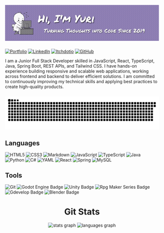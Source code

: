 <a href="https://yuricodingquest.carrd.co" target="_blank">
      <img src="./src/banners/title.gif" alt="linktree logo"  />
</a>

###

[![Portfolio](https://img.shields.io/badge/Portfolio-FF5722?style=for-the-badge&logo=todoist&logoColor=white)](https://yuricodingquest.carrd.co)
[![LinkedIn](https://img.shields.io/badge/LinkedIn-0077B5?style=for-the-badge&logo=linkedin&logoColor=white)](https://www.linkedin.com/in/yuri-mrs/)
[![Itchdotio](https://img.shields.io/badge/Itch.io-F16061?style=for-the-badge&logo=itchdotio&logoColor=white)](https://cats-cavern.itch.io)
[![GitHub](https://img.shields.io/badge/Cats%20Cavern-100000?style=for-the-badge&logo=github&logoColor=white)](https://github.com/cats-cavern)

  <p>
    I am a Junior Full Stack Developer skilled in JavaScript, React, TypeScript, Java, Spring Boot, REST APIs, and Tailwind CSS. I have hands-on experience building responsive and scalable web applications, working across frontend and backend to deliver efficient solutions. I am committed to continuously improving my technical skills and applying best practices to create high-quality products.
  </p>

###

<img src="https://raw.githubusercontent.com/yuri-mrs/yuri-mrs/output/snake.svg" alt="Snake animation" />


###

## Languages

![HTML5](https://img.shields.io/badge/HTML5-E34F26?style=for-the-badge&logo=html5&logoColor=white)
![CSS3](https://img.shields.io/badge/CSS3-1572B6?style=for-the-badge&logo=css3&logoColor=white)
![Markdown](https://img.shields.io/badge/Markdown-000?style=for-the-badge&logo=markdown)
![JavaScript](https://img.shields.io/badge/JavaScript-F7DF1E?style=for-the-badge&logo=javascript&logoColor=black)
![TypeScript](https://img.shields.io/badge/TypeScript-007ACC?style=for-the-badge&logo=typescript&logoColor=white)
![Java](https://img.shields.io/badge/java-%23ED8B00.svg?style=for-the-badge&logo=openjdk&logoColor=white)
![Python](https://img.shields.io/badge/python-3670A0?style=for-the-badge&logo=python&logoColor=ffdd54)
![C#](https://img.shields.io/badge/C%23-239120?style=for-the-badge&logo=c-sharp&logoColor=white)
![YAML](https://img.shields.io/badge/yaml-%23ffffff.svg?style=for-the-badge&logo=yaml&logoColor=151515)
![React](https://img.shields.io/badge/React-20232A?style=for-the-badge&logo=react&logoColor=61DAFB)
![Spring](https://img.shields.io/badge/spring-%236DB33F.svg?style=for-the-badge&logo=spring&logoColor=white)
![MySQL](https://img.shields.io/badge/MySQL-00000F?style=for-the-badge&logo=mysql&logoColor=white)

## Tools

![Git](https://img.shields.io/badge/GIT-E44C30?style=for-the-badge&logo=git&logoColor=white)
![Godot Engine Badge](https://img.shields.io/badge/Godot%20Engine-478CBF?logo=godotengine&logoColor=fff&style=for-the-badge)
![Unity Badge](https://img.shields.io/badge/Unity-FFF?logo=unity&logoColor=000&style=for-the-badge)
![Rpg Maker Series Badge](https://img.shields.io/badge/RPG%20Maker%20Series-04B0F8?logo=dragonframe&logoColor=fff&style=for-the-badge)
![Gdevelop Badge](https://img.shields.io/badge/Gdevelop-c180ff?logo=gitee&logoColor=fff&style=for-the-badge)
![Blender Badge](https://img.shields.io/badge/Blender-E87D0D?logo=blender&logoColor=fff&style=for-the-badge)

###

<h1 align="center">Git Stats</h1>

<div align="center">
  <img src="https://github-readme-stats.vercel.app/api?username=yuri-mrs&hide_title=false&hide_rank=false&show_icons=true&include_all_commits=false&count_private=true&disable_animations=false&theme=dracula&locale=en&hide_border=false&order=1" height="150" alt="stats graph"  />
  <img src="https://github-readme-stats.vercel.app/api/top-langs?username=yuri-mrs&locale=en&hide_title=true&layout=compact&card_width=320&langs_count=8&theme=dracula&hide_border=false&order=2" height="150" alt="languages graph"/>
</div>

###
